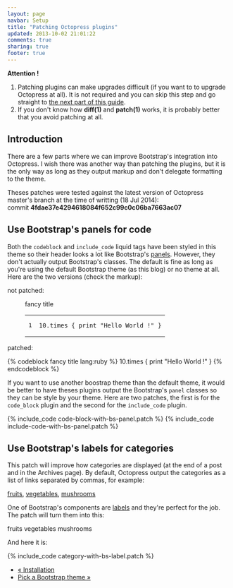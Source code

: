 ```yaml
---
layout: page
navbar: Setup
title: "Patching Octopress plugins"
updated: 2013-10-02 21:01:22
comments: true
sharing: true
footer: true
---
```


<div class="alert alert-warning">
    <span class="glyphicon glyphicon-warning-sign"></span>
    <strong>Attention !</strong><br>
    <ol>
      <li>
        Patching plugins can make upgrades difficult (if you want to to upgrade
        Octopress at all). It is not required and you can skip this step and go
        straight to
        <a href="{{ root_url }}/setup/pick-a-theme">the next part of this guide</a>.
      <li>
        If you don't know how <strong>diff(1)</strong> and
        <strong>patch(1)</strong> works, it is probably better that you avoid
        patching at all.
    </ol>
</div>


<h2>Introduction</h2>

There are a few parts where we can improve Bootstrap's integration into
Octopress. I wish there was another way than patching the plugins, but it is
the only way as long as they output markup and don't delegate formatting to the
theme.

<div class="alert alert-info">
    <p>
      <span class="glyphicon glyphicon-info-sign"></span>
      Theses patches were tested against the latest version of Octopress
      master's branch at the time of writting (18 Jul 2014):<br>
      commit <strong>4fdae37e4294618084f652c99c0c06ba7663ac07</strong>
    </p>
</div>


<h2>Use Bootstrap's panels for code</h2>

Both the `codeblock` and `include_code` liquid tags have been styled in this
theme so their header looks a lot like Bootstrap's
[panels](http://getbootstrap.com/components/#panels). However, they don't
actually output Bootstrap's classes. The default is fine as long as you're using
the default Bootstrap theme (as this blog) or no theme at all. Here are the two
versions (check the markup):

not patched:

<figure class="code"><figcaption><span>fancy title </span></figcaption><div class="highlight"><table><tbody><tr><td class="gutter"><pre class="line-numbers"><span class="line-number">1</span></pre></td><td class="code"><pre><code class="ruby"><span class="line"><span class="mi">10</span><span class="o">.</span><span class="n">times</span> <span class="p">{</span> <span class="nb">print</span> <span class="s2">"Hello World !"</span> <span class="p">}</span>
</span></code></pre></td></tr></tbody></table></div></figure>

patched:

{% codeblock fancy title lang:ruby %}
10.times { print "Hello World !" }
{% endcodeblock %}

If you want to use another boostrap theme than the default theme, it would be
better to have theses plugins output the Bootstrap's `panel` classes so they
can be style by your theme.  Here are two patches, the first is for the
`code_block` plugin and the second for the `include_code` plugin.

{% include_code code-block-with-bs-panel.patch %}
{% include_code include-code-with-bs-panel.patch %}


<h2>Use Bootstrap's labels for categories</h2>

This patch will improve how categories are displayed (at the end of a post and
in the Archives page). By default, Octopress output the categories as a list of
links separated by commas, for example:

<a href="#">fruits</a>,
<a href="#">vegetables</a>,
<a href="#">mushrooms</a>

One of Bootstrap's components are
[labels](http://getbootstrap.com/components/#labels) and they're perfect for
the job. The patch will turn them into this:

<span class="label label-primary">fruits</span>
<span class="label label-primary">vegetables</span>
<span class="label label-primary">mushrooms</span>

And here it is:

{% include_code category-with-bs-label.patch %}

<ul class="pager">
    <li class="previous"><a href="{{ root_url }}/setup/install">&laquo; Installation</a></li>
    <li class="next"><a href="{{ root_url }}/setup/pick-a-theme">Pick a Bootstrap theme &raquo;</a></li>
</ul>
